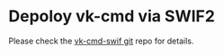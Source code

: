 # Depoloy vk-cmd via SWIF2

Please check the [vk-cmd-swif git](https://github.com/tsaie79/vk-cmd-swif.git) repo for details.